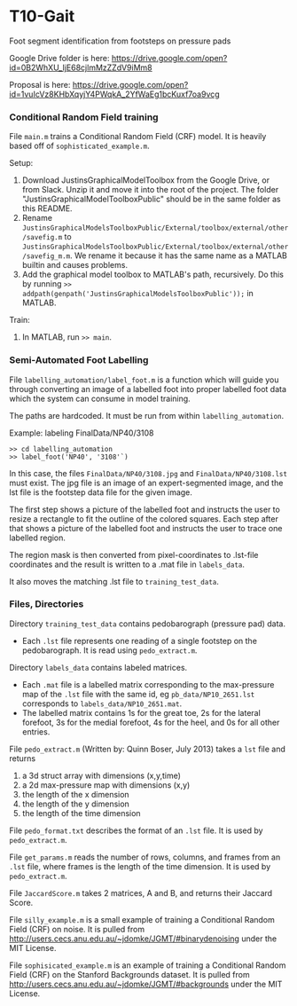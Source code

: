 # T10-Gait

Foot segment identification from footsteps on pressure pads

Google Drive folder is here: https://drive.google.com/open?id=0B2WhXU_IjE68cjlmMzZZdV9iMm8

Proposal is here: https://drive.google.com/open?id=1vuIcVz8KHbXqyjY4PWqkA_2YfWaEg1bcKuxf7oa9vcg

### Conditional Random Field training

File `main.m` trains a Conditional Random Field (CRF) model. It is heavily based off of `sophisticated_example.m`.

Setup:

1. Download JustinsGraphicalModelToolbox from the Google Drive, or from Slack. 
Unzip it and move it into the root of the project. The folder "JustinsGraphicalModelToolboxPublic" should be
in the same folder as this README.
2. Rename `JustinsGraphicalModelsToolboxPublic/External/toolbox/external/other/savefig.m` to
`JustinsGraphicalModelsToolboxPublic/External/toolbox/external/other/savefig_m.m`. We rename it
because it has the same name as a MATLAB builtin and causes problems.
3. Add the graphical model toolbox to MATLAB's path, recursively. Do this by
running `>> addpath(genpath('JustinsGraphicalModelsToolboxPublic'));` in MATLAB.

Train:

1. In MATLAB, run `>> main`.

### Semi-Automated Foot Labelling

File `labelling_automation/label_foot.m` is a function which will guide you 
through converting an image of a labelled foot into proper labelled foot data
which the system can consume in model training.

The paths are hardcoded. It must be run from within `labelling_automation`.

Example: labeling FinalData/NP40/3108

```
>> cd labelling_automation
>> label_foot('NP40', '3108'`)
```

In this case, the files `FinalData/NP40/3108.jpg` and `FinalData/NP40/3108.lst` must exist.
The jpg file is an image of an expert-segmented image, and the lst file is the footstep data
file for the given image.

The first step shows a picture of the labelled foot and instructs the user
to resize a rectangle to fit the outline of the colored squares. Each step after that
shows a picture of the labelled foot and instructs the user to trace one labelled region.

The region mask is then converted from pixel-coordinates to .lst-file coordinates and
the result is written to a .mat file in `labels_data`.

It also moves the matching .lst file to `training_test_data`.

### Files, Directories

Directory `training_test_data` contains pedobarograph (pressure pad) data.

- Each `.lst` file represents one reading of a single footstep on the pedobarograph. 
It is read using `pedo_extract.m`.

Directory `labels_data` contains labeled matrices.

- Each `.mat` file is a labelled matrix corresponding to the max-pressure map 
of the `.lst` file with the same id, eg `pb_data/NP10_2651.lst` corresponds to `labels_data/NP10_2651.mat`.
- The labelled matrix contains 1s for the great toe, 2s for the lateral forefoot, 
3s for the medial forefoot, 4s for the heel, and 0s for all other entries.

File `pedo_extract.m` (Written by: Quinn Boser, July 2013) takes a `lst` file and returns

1. a 3d struct array with dimensions (x,y,time)
2. a 2d max-pressure map with dimensions (x,y)
3. the length of the x dimension
4. the length of the y dimension
5. the length of the time dimension

File `pedo_format.txt` describes the format of an `.lst` file. It is used by `pedo_extract.m`.

File `get_params.m` reads the number of rows, columns, and frames from an `.lst` file, where frames is the length of the time dimension. It is used by `pedo_extract.m`.

File `JaccardScore.m` takes 2 matrices, A and B, and returns their Jaccard Score.

File `silly_example.m` is a small example of training a Conditional Random Field (CRF) on noise. It is pulled from http://users.cecs.anu.edu.au/~jdomke/JGMT/#binarydenoising under the MIT License.

File `sophisicated_example.m` is an example of training a Conditional Random Field (CRF) on the Stanford Backgrounds dataset. It is pulled from http://users.cecs.anu.edu.au/~jdomke/JGMT/#backgrounds under the MIT License.

